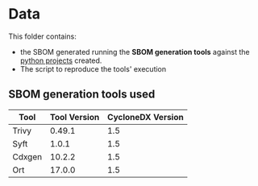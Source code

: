 # Data

This folder contains: 
- the SBOM generated running the **SBOM generation tools** against the [python projects](https://github.com/serenacofano/SBOM-python-ecosystem/tree/main/projects) created.
- The script to reproduce the tools' execution

## SBOM generation tools used
| **Tool**  | **Tool Version** | **CycloneDX Version** |
|-----------|------------------|-----------------------|
| Trivy     | 0.49.1           | 1.5                   |
| Syft      | 1.0.1            | 1.5                   |
| Cdxgen    | 10.2.2           | 1.5                   |
| Ort       | 17.0.0           | 1.5                   |

